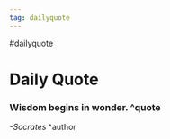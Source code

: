 ```yaml
---
tag: dailyquote
---
```


#dailyquote

# Daily Quote

### Wisdom begins in wonder. ^quote
*-Socrates* ^author
